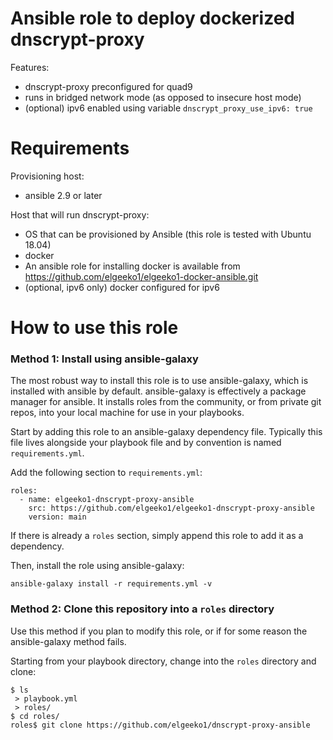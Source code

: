 # Ansible role to deploy dockerized dnscrypt-proxy
Features:
- dnscrypt-proxy preconfigured for quad9
- runs in bridged network mode (as opposed to insecure host mode)
- (optional) ipv6 enabled using variable `dnscrypt_proxy_use_ipv6: true`

# Requirements
Provisioning host:
- ansible 2.9 or later

Host that will run dnscrypt-proxy:
- OS that can be provisioned by Ansible (this role is tested with Ubuntu 18.04)
- docker
 - An ansible role for installing docker is available from https://github.com/elgeeko1/elgeeko1-docker-ansible.git
- (optional, ipv6 only) docker configured for ipv6

# How to use this role
### Method 1: Install using ansible-galaxy

The most robust way to install this role is to use ansible-galaxy,
which is installed with ansible by default. ansible-galaxy is effectively a package manager for ansible. It installs roles
from the community, or from private git repos, into your local machine for use in your playbooks.

Start by adding this role to an ansible-galaxy dependency file. Typically this file lives alongside your playbook file and by convention is named `requirements.yml`.

Add the following section to `requirements.yml`:

```
roles:
  - name: elgeeko1-dnscrypt-proxy-ansible
    src: https://github.com/elgeeko1/elgeeko1-dnscrypt-proxy-ansible
    version: main
```

If there is already a `roles` section, simply append this role to
add it as a dependency.

Then, install the role using ansible-galaxy:

`ansible-galaxy install -r requirements.yml -v`

### Method 2: Clone this repository into a `roles` directory

Use this method if you plan to modify this role, or if for some
reason the ansible-galaxy method fails.

Starting from your playbook directory, change into the `roles`
directory and clone:

```
$ ls
 > playbook.yml
 > roles/
$ cd roles/
roles$ git clone https://github.com/elgeeko1/dnscrypt-proxy-ansible
```
